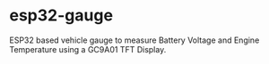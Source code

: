 # esp32-gauge
ESP32 based vehicle gauge to measure Battery Voltage and Engine Temperature using a GC9A01 TFT Display.
